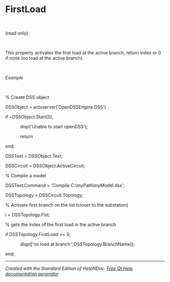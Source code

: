 # FirstLoad

&nbsp;

(read only)

&nbsp;

This property activates the first load at the active branch, return index or 0 if none (no load at the active branch).

&nbsp;

*Example*

&nbsp;

% Create DSS object

DSSObject = actxserver('OpenDSSEngine.DSS')

if ~DSSObject.Start(0),

&nbsp; &nbsp; &nbsp; &nbsp; &nbsp; &nbsp; disp('Unable to start openDSS');

&nbsp; &nbsp; &nbsp; &nbsp; &nbsp; &nbsp; return

end;

DSSText = DSSObject.Text;

DSSCircuit = DSSObject.ActiveCircuit;

% Compile a model &nbsp; &nbsp;

DSSText.Command = 'Compile C:\\myPath\\myModel.dss';

DSSTopology = DSSCircuit.Topology;

% Activate first branch on the list (closer to the substation)

i = DSSTopology.Fist;

% gets the index of the first load in the active branch&nbsp;

if DSSTopology.FirstLoad == 0,

&nbsp; &nbsp; &nbsp; &nbsp; &nbsp; &nbsp; disp(\['no load at branch ',DSSTopology.BranchName\]);

end;


***
_Created with the Standard Edition of HelpNDoc: [Free Qt Help documentation generator](<https://www.helpndoc.com>)_
